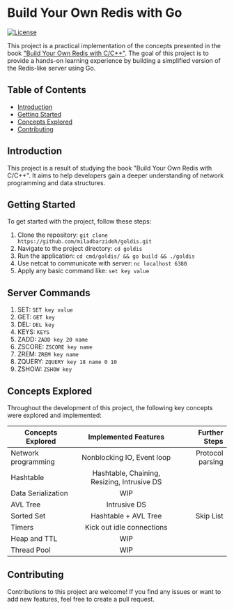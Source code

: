 # Build Your Own Redis with Go

[![License](https://img.shields.io/badge/license-apache_2.0-red?style=for-the-badge&logo=none)](LICENSE)

This project is a practical implementation of the concepts presented in the book ["Build Your Own Redis with C/C++"](https://build-your-own.org/redis/). The goal of this project is to provide a hands-on learning experience by building a simplified version of the Redis-like server using Go.

## Table of Contents

- [Introduction](#introduction)
- [Getting Started](#getting-started)
- [Concepts Explored](#concepts-explored)
- [Contributing](#contributing)

## Introduction

This project is a result of studying the book "Build Your Own Redis with C/C++". It aims to help developers gain a deeper understanding 
of network programming and data structures.

## Getting Started

To get started with the project, follow these steps:

1. Clone the repository: `git clone https://github.com/miladbarzideh/goldis.git`
2. Navigate to the project directory: `cd goldis`
3. Run the application: `cd cmd/goldis/ && go build && ./goldis`
4. Use netcat to communicate with server: `nc localhost 6380`
5. Apply any basic command like: `set key value`

## Server Commands

1. SET: `SET key value`
2. GET: `GET key`
3. DEL: `DEL key`
4. KEYS: `KEYS`
5. ZADD: `ZADD key 20 name`
6. ZSCORE: `ZSCORE key name`
7. ZREM: `ZREM key name`
8. ZQUERY: `ZQUERY key 18 name 0 10`
9. ZSHOW: `ZSHOW key`

## Concepts Explored

Throughout the development of this project, the following key concepts were explored and implemented:

| Concepts Explored   |            Implemented Features             |    Further Steps |
|---------------------|:-------------------------------------------:|-----------------:|
| Network programming |         Nonblocking IO, Event loop          | Protocol parsing |
| Hashtable           | Hashtable, Chaining, Resizing, Intrusive DS |                  |
| Data Serialization  |                     WIP                     |                  |
| AVL Tree            |                Intrusive DS                 |                  |
| Sorted Set          |            Hashtable + AVL Tree             |        Skip List |
| Timers              |          Kick out idle connections          |                  |
| Heap and TTL        |                     WIP                     |                  |
| Thread Pool         |                     WIP                     |                  |

## Contributing

Contributions to this project are welcome! If you find any issues or want to add new features, feel free to create a pull request.

